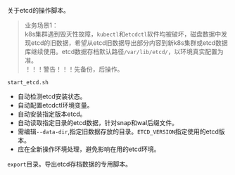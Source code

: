 关于etcd的操作脚本。

> 业务场景1：  
k8s集群遇到毁灭性故障，`kubectl`和`etcdctl`软件均被破坏，磁盘数据中发现etcd的旧数据，希望从etcd旧数据导出部分内容到新k8s集群或etcd数据库继续使用。etcd数据存档默认路径`/var/lib/etcd/`，以环境真实配置为准。  
> ！！！警告！！！先备份，后操作。

`start_etcd.sh`
- 自动检测etcd安装状态。
- 自动配置etcdctl环境变量。
- 自动安装指定版本etcd。
- 自动读取指定目录的etcd数据，针对snap和wal后缀文件。
- 需编辑`--data-dir`,指定旧数据存放的目录。`ETCD_VERSION`指定使用的etcd版本。
- 应在全新操作环境处理，避免影响在用的etcd环境。

`export`目录。导出etcd存档数据的专用脚本。
